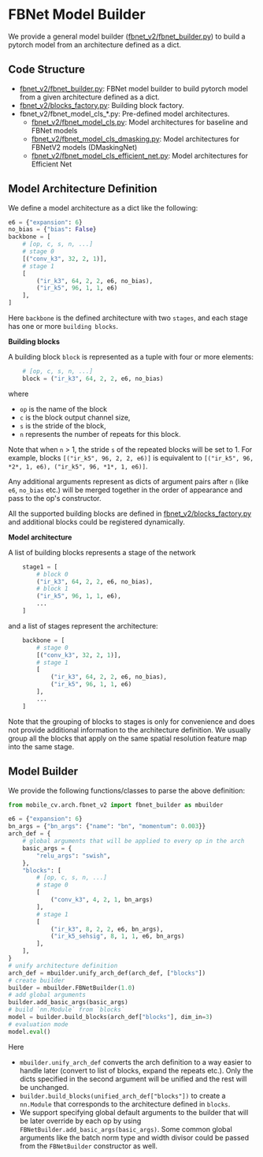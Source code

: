 # FBNet Model Builder

We provide a general model builder ([fbnet_v2/fbnet_builder.py](fbnet_v2/fbnet_builder.py)) to build a pytorch model from an architecture defined as a dict.

## Code Structure

* [fbnet_v2/fbnet_builder.py](fbnet_v2/fbnet_builder.py): FBNet model builder to build pytorch model from a given architecture defined as a dict.
* [fbnet_v2/blocks_factory.py](fbnet_v2/blocks_factory.py): Building block factory.
* fbnet_v2/fbnet_model_cls_*.py: Pre-defined model architectures.
  * [fbnet_v2/fbnet_model_cls.py](fbnet_v2/fbnet_model_cls.py): Model architectures for baseline and FBNet models
  * [fbnet_v2/fbnet_model_cls_dmasking.py](fbnet_v2/fbnet_model_cls_dmasking.py): Model architectures for FBNetV2 models (DMaskingNet)
  * [fbnet_v2/fbnet_model_cls_efficient_net.py](fbnet_v2/fbnet_model_cls_efficient_net.py): Model architectures for Efficient Net

## Model Architecture Definition

We define a model architecture as a dict like the following:

```python
e6 = {"expansion": 6}
no_bias = {"bias": False}
backbone = [
    # [op, c, s, n, ...]
    # stage 0
    [("conv_k3", 32, 2, 1)],
    # stage 1
    [
        ("ir_k3", 64, 2, 2, e6, no_bias),
        ("ir_k5", 96, 1, 1, e6)
    ],
]
```
Here `backbone` is the defined architecture with two `stages`, and each stage has one or more `building blocks`.

**Building blocks**

A building block `block` is represented as a tuple with four or more elements:
```python
    # [op, c, s, n, ...]
    block = ("ir_k3", 64, 2, 2, e6, no_bias)
```
where
  * `op` is the name of the block
  * `c` is the block output channel size,
  * `s` is the stride of the block,
  * `n` represents the number of repeats for this block.

Note that when `n` > 1, the stride `s` of the repeated blocks will be set to 1. For example, blocks `[("ir_k5", 96, 2, 2, e6)]` is equivalent to `[("ir_k5", 96, *2*, 1, e6), ("ir_k5", 96, *1*, 1, e6)]`.

Any additional arguments represent as dicts of argument pairs after `n` (like
`e6`, `no_bias` etc.) will be merged together in the order of appearance and pass
to the op's constructor.

All the supported building blocks are defined in [fbnet_v2/blocks_factory.py](fbnet_v2/blocks_factory.py) and additional blocks could be registered dynamically.

**Model architecture**

A list of building blocks represents a stage of the network
```python
    stage1 = [
        # block 0
        ("ir_k3", 64, 2, 2, e6, no_bias),
        # block 1
        ("ir_k5", 96, 1, 1, e6),
        ...
    ]
```
and a list of stages represent the architecture:
```python
    backbone = [
        # stage 0
        [("conv_k3", 32, 2, 1)],
        # stage 1
        [
            ("ir_k3", 64, 2, 2, e6, no_bias),
            ("ir_k5", 96, 1, 1, e6)
        ],
        ...
    ]
```
Note that the grouping of blocks to stages is only for convenience and does not provide additional information to the architecture definition. We usually group all
the blocks that apply on the same spatial resolution feature map into the same stage.

## Model Builder

We provide the following functions/classes to parse the above definition:

```python
from mobile_cv.arch.fbnet_v2 import fbnet_builder as mbuilder

e6 = {"expansion": 6}
bn_args = {"bn_args": {"name": "bn", "momentum": 0.003}}
arch_def = {
    # global arguments that will be applied to every op in the arch
    basic_args = {
        "relu_args": "swish",
    },
    "blocks": [
        # [op, c, s, n, ...]
        # stage 0
        [
            ("conv_k3", 4, 2, 1, bn_args)
        ],
        # stage 1
        [
            ("ir_k3", 8, 2, 2, e6, bn_args),
            ("ir_k5_sehsig", 8, 1, 1, e6, bn_args)
        ],
    ],
}
# unify architecture definition
arch_def = mbuilder.unify_arch_def(arch_def, ["blocks"])
# create builder
builder = mbuilder.FBNetBuilder(1.0)
# add global arguments
builder.add_basic_args(basic_args)
# build `nn.Module` from `blocks`
model = builder.build_blocks(arch_def["blocks"], dim_in=3)
# evaluation mode
model.eval()
```
Here
* `mbuilder.unify_arch_def` converts the arch definition to a way easier to handle later
  (convert to list of blocks, expand the repeats etc.). Only the dicts specified in the second argument will be unified and the rest will be unchanged.
* `builder.build_blocks(unified_arch_def["blocks"])` to create a `nn.Module` that corresponds to the architecture defined in `blocks`.
* We support specifying global default arguments to the builder that will be later override by each op by using `FBNetBuilder.add_basic_args(basic_args)`. Some common global arguments like the batch norm type and width divisor could be passed from the `FBNetBuilder` constructor as well.
